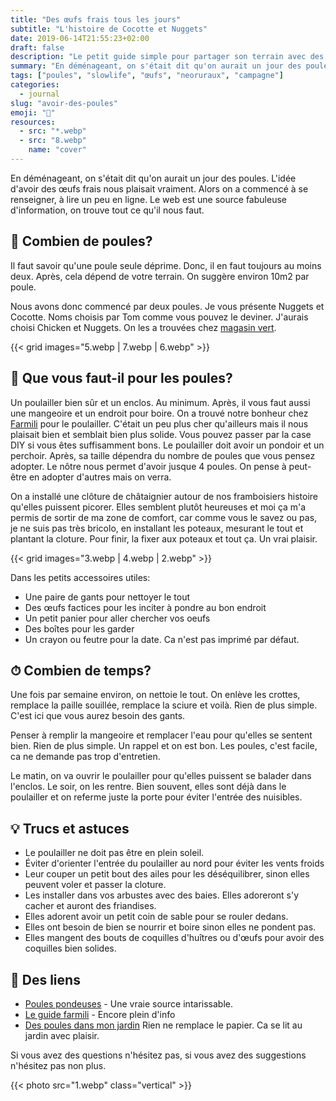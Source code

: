 ```yaml
---
title: "Des œufs frais tous les jours"
subtitle: "L'histoire de Cocotte et Nuggets"
date: 2019-06-14T21:55:23+02:00
draft: false
description: "Le petit guide simple pour partager son terrain avec des petites poules."
summary: "En déménageant, on s'était dit qu'on aurait un jour des poules. L'idée d'avoir des œufs frais nous plaisait vraiment. Alors on a commencé à se renseigner, à lire un peu en ligne. Le web est une source fabuleuse d'information, on trouve tout ce qu'il nous faut."
tags: ["poules", "slowlife", "œufs", "neoruraux", "campagne"]
categories:
  - journal
slug: "avoir-des-poules"
emoji: "🐓"
resources:
  - src: "*.webp"
  - src: "8.webp"
    name: "cover"
---
```


En déménageant, on s'était dit qu'on aurait un jour des poules. L'idée d'avoir des œufs frais nous plaisait vraiment. Alors on a commencé à se renseigner, à lire un peu en ligne. Le web est une source fabuleuse d'information, on trouve tout ce qu'il nous faut.


## 🐔 Combien de poules?

Il faut savoir qu'une poule seule déprime. Donc, il en faut toujours au moins deux. Après, cela dépend de votre terrain. On suggère environ 10m2 par poule.

Nous avons donc commencé par deux poules. Je vous présente Nuggets et Cocotte. Noms choisis par Tom comme vous pouvez le deviner. J'aurais choisi Chicken et Nuggets. On les a trouvées chez [magasin vert](https://www.magasin-point-vert.fr/conseils/tout-savoir-sur-poules).

{{< grid images="5.webp | 7.webp | 6.webp" >}}

## 📝 Que vous faut-il pour les poules?

Un poulailler bien sûr et un enclos. Au minimum. Après, il vous faut aussi une mangeoire et un endroit pour boire. On a trouvé notre bonheur chez [Farmili](https://www.farmili.com) pour le poulailler. C'était un peu plus cher qu'ailleurs mais il nous plaisait bien et semblait bien plus solide. Vous pouvez passer par la case DIY si vous êtes suffisamment bons. Le poulailler doit avoir un pondoir et un perchoir. Après, sa taille dépendra du nombre de poules que vous pensez adopter. Le nôtre nous permet d'avoir jusque 4 poules. On pense à peut-être en adopter d'autres mais on verra.

On a installé une clôture de châtaignier autour de nos framboisiers histoire qu'elles puissent picorer. Elles semblent plutôt heureuses et moi ça m'a permis de sortir de ma zone de comfort, car comme vous le savez ou pas, je ne suis pas très bricolo, en installant les poteaux, mesurant le tout et plantant la cloture. Pour finir, la fixer aux poteaux et tout ça. Un vrai plaisir.

{{< grid images="3.webp | 4.webp | 2.webp" >}}

Dans les petits accessoires utiles:

- Une paire de gants pour nettoyer le tout
- Des œufs factices pour les inciter à pondre au bon endroit
- Un petit panier pour aller chercher vos oeufs
- Des boîtes pour les garder
- Un crayon ou feutre pour la date. Ca n'est pas imprimé par défaut.

## ⏱ Combien de temps?

Une fois par semaine environ, on nettoie le tout. On enlève les crottes, remplace la paille souillée, remplace la sciure et voilà. Rien de plus simple. C'est ici que vous aurez besoin des gants.

Penser à remplir la mangeoire et remplacer l'eau pour qu'elles se sentent bien. Rien de plus simple. Un rappel et on est bon. Les poules, c'est facile, ca ne demande pas trop d'entretien.

Le matin, on va ouvrir le poulailler pour qu'elles puissent se balader dans l'enclos. Le soir, on les rentre. Bien souvent, elles sont déjà dans le poulailler et on referme juste la porte pour éviter l'entrée des nuisibles.

## 💡 Trucs et astuces

- Le poulailler ne doit pas être en plein soleil.
- Éviter d'orienter l'entrée du poulailler au nord pour éviter les vents froids
- Leur couper un petit bout des ailes pour les déséquilibrer, sinon elles peuvent voler et passer la cloture.
- Les installer dans vos arbustes avec des baies. Elles adoreront s'y cacher et auront des friandises.
- Elles adorent avoir un petit coin de sable pour se rouler dedans.
- Elles ont besoin de bien se nourrir et boire sinon elles ne pondent pas.
- Elles mangent des bouts de coquilles d'huîtres ou d'œufs pour avoir des coquilles bien solides.

## 🔗 Des liens

- [Poules pondeuses](http://poulespondeuses.com/elevage-poules-pondeuses/) - Une vraie source intarissable.
- [Le guide farmili](https://www.farmili.com/content/8-introduction-a-l-elevage-de-la-poule) - Encore plein d'info
- [Des poules dans mon jardin](https://amzn.to/2F9TLFs) Rien ne remplace le papier. Ca se lit au jardin avec plaisir.

Si vous avez des questions n'hésitez pas, si vous avez des suggestions n'hésitez pas non plus.

{{< photo src="1.webp" class="vertical" >}}
